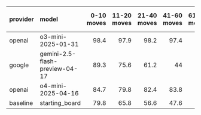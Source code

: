 | provider   | model                          |   0-10 moves |   11-20 moves |   21-40 moves |   41-60 moves |   61-80 moves |   81-100 moves |
|:-----------|:-------------------------------|-------------:|--------------:|--------------:|--------------:|--------------:|---------------:|
| openai     | o3-mini-2025-01-31             |         98.4 |          97.9 |          98.2 |          97.4 |          96.7 |           95.1 |
| google     | gemini-2.5-flash-preview-04-17 |         89.3 |          75.6 |          61.2 |          44   |          41.3 |           37.6 |
| openai     | o4-mini-2025-04-16             |         84.7 |          79.8 |          82.4 |          83.8 |          83.4 |           88.1 |
| baseline   | starting_board                 |         79.8 |          65.8 |          56.6 |          47.6 |          42.4 |           39.7 |